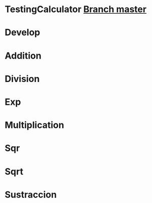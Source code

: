 # TestingCalculator [Branch master](https://github.com/Er1ck-Esp1n0sa/testing-calculator)

# Develop

# Addition

# Division

# Exp

# Multiplication

# Sqr

# Sqrt

# Sustraccion